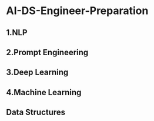 # AI-DS-Engineer-Preparation

## 1.NLP


## 2.Prompt Engineering

## 3.Deep Learning

## 4.Machine Learning

## Data Structures

